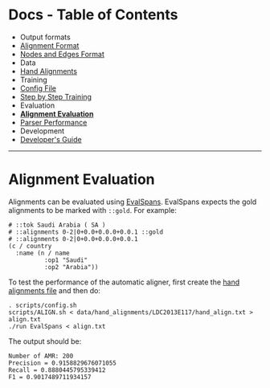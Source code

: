Docs - Table of Contents
====

 * Output formats
  * [Alignment Format](./Alignment_Format.md)
  * [Nodes and Edges Format](./Nodes_and_Edges_Format.md)
 * Data
  * [Hand Alignments](./Hand_Alignments.md)
 * Training
  * [Config File](./Config_File.md)
  * [Step by Step Training](./Step_by_Step_Training.md)
 * Evaluation
  * [**Alignment Evaluation**](./Alignment_Evaluation.md)
  * [Parser Performance](./Parser_Performance.md)
 * Development
  * [Developer's Guide](./Developers_Guide.md)

---

Alignment Evaluation
=================

Alignments can be evaluated using [EvalSpans](../src/EvalSpans.scala).  EvalSpans expects the gold alignments to be
marked with `::gold`.  For example:

```
# ::tok Saudi Arabia ( SA )
# ::alignments 0-2|0+0.0+0.0.0+0.0.1 ::gold
# ::alignments 0-2|0+0.0+0.0.0+0.0.1
(c / country
  :name (n / name
          :op1 "Saudi"
          :op2 "Arabia"))
```

To test the performance of the automatic aligner, first create the [hand alignments file](./Hand_Alignments.md) and then
do:

    . scripts/config.sh
    scripts/ALIGN.sh < data/hand_alignments/LDC2013E117/hand_align.txt > align.txt
    ./run EvalSpans < align.txt

The output should be:

    Number of AMR: 200
    Precision = 0.9158829676071055
    Recall = 0.8880445795339412
    F1 = 0.9017489711934157

